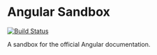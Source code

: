 # Angular Sandbox
[![Build Status](https://travis-ci.com/xgirma/angular_sandbox.svg?branch=master)](https://travis-ci.com/xgirma/angular_sandbox)

A sandbox for the official Angular documentation.
